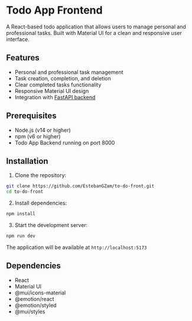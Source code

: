 # Todo App Frontend

A React-based todo application that allows users to manage personal and professional tasks. Built with Material UI for a clean and responsive user interface.

## Features

- Personal and professional task management
- Task creation, completion, and deletion
- Clear completed tasks functionality
- Responsive Material UI design
- Integration with [FastAPI backend](https://github.com/EstebanGZam/to-do-back)

## Prerequisites

- Node.js (v14 or higher)
- npm (v6 or higher)
- Todo App Backend running on port 8000

## Installation

1. Clone the repository:

```bash
git clone https://github.com/EstebanGZam/to-do-front.git
cd to-do-front
```

2. Install dependencies:

```bash
npm install
```

3. Start the development server:

```bash
npm run dev
```

The application will be available at `http://localhost:5173`

## Dependencies

- React
- Material UI
- @mui/icons-material
- @emotion/react
- @emotion/styled
- @mui/styles
